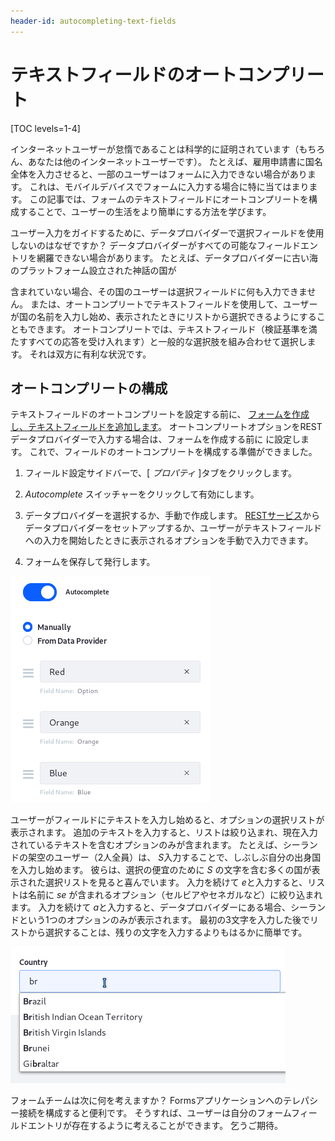 ```yaml
---
header-id: autocompleting-text-fields
---
```


# テキストフィールドのオートコンプリート

[TOC levels=1-4]

インターネットユーザーが怠惰であることは科学的に証明されています（もちろん、あなたは他のインターネットユーザーです）。 たとえば、雇用申請書に国名全体を入力させると、一部のユーザーはフォームに入力できない場合があります。 これは、モバイルデバイスでフォームに入力する場合に特に当てはまります。 この記事では、フォームのテキストフィールドにオートコンプリートを構成することで、ユーザーの生活をより簡単にする方法を学びます。

ユーザー入力をガイドするために、データプロバイダーで選択フィールドを使用しないのはなぜですか？ データプロバイダーがすべての可能なフィールドエントリを網羅できない場合があります。 たとえば、データプロバイダーに古い海のプラットフォーム</a>設立された神話の国が

含まれていない場合、その国のユーザーは選択フィールドに何も入力できません。 または、オートコンプリートでテキストフィールドを使用して、ユーザーが国の名前を入力し始め、表示されたときにリストから選択できるようにすることもできます。 オートコンプリートでは、テキストフィールド（検証基準を満たすすべての応答を受け入れます）と一般的な選択肢を組み合わせて選択します。 それは双方に有利な状況です。</p> 



## オートコンプリートの構成

テキストフィールドのオートコンプリートを設定する前に、 [フォームを作成し、テキストフィールドを追加します](/docs/7-1/user/-/knowledge_base/u/creating-and-managing-forms)。 オートコンプリートオプションをRESTデータプロバイダーで入力する場合は、フォームを作成する前に [](/docs/7-1/user/-/knowledge_base/u/data-providers) に設定します。 これで、フィールドのオートコンプリートを構成する準備ができました。

1.  フィールド設定サイドバーで、[ *プロパティ* ]タブをクリックします。

2.  *Autocomplete* スイッチャーをクリックして有効にします。

3.  データプロバイダーを選択するか、手動で作成します。 [RESTサービス](/docs/7-1/user/-/knowledge_base/u/data-providers)からデータプロバイダーをセットアップするか、ユーザーがテキストフィールドへの入力を開始したときに表示されるオプションを手動で入力できます。

4.  フォームを保存して発行します。

![図1：手動データプロバイダーを構成して、ユーザーが選択できるオプションを指定できます。](../../images/forms-autocomplete-manually.png)

ユーザーがフィールドにテキストを入力し始めると、オプションの選択リストが表示されます。 追加のテキストを入力すると、リストは絞り込まれ、現在入力されているテキストを含むオプションのみが含まれます。 たとえば、シーランドの架空のユーザー（2人全員）は、 *S*入力することで、しぶしぶ自分の出身国を入力し始めます。 彼らは、選択の便宜のために *S* の文字を含む多くの国が表示された選択リストを見ると喜んでいます。 入力を続けて *e*と入力すると、リストは名前に *se* が含まれるオプション（セルビアやセネガルなど）に絞り込まれます。 入力を続けて *a*と入力すると、データプロバイダーにある場合、シーランドという1つのオプションのみが表示されます。 最初の3文字を入力した後でリストから選択することは、残りの文字を入力するよりもはるかに簡単です。

![図2：オートコンプリートでフィールドに入力すると、構成されたデータプロバイダーからの選択リストがユーザーに表示されます。 表示された結果は、ユーザーが入力したテキストを含む選択のみを含むようにフィルタリングされます。](../../images/forms-autocomplete-filtering.png)

フォームチームは次に何を考えますか？ Formsアプリケーションへのテレパシー接続を構成すると便利です。 そうすれば、ユーザーは自分のフォームフィールドエントリが存在するように考えることができます。 乞うご期待。

